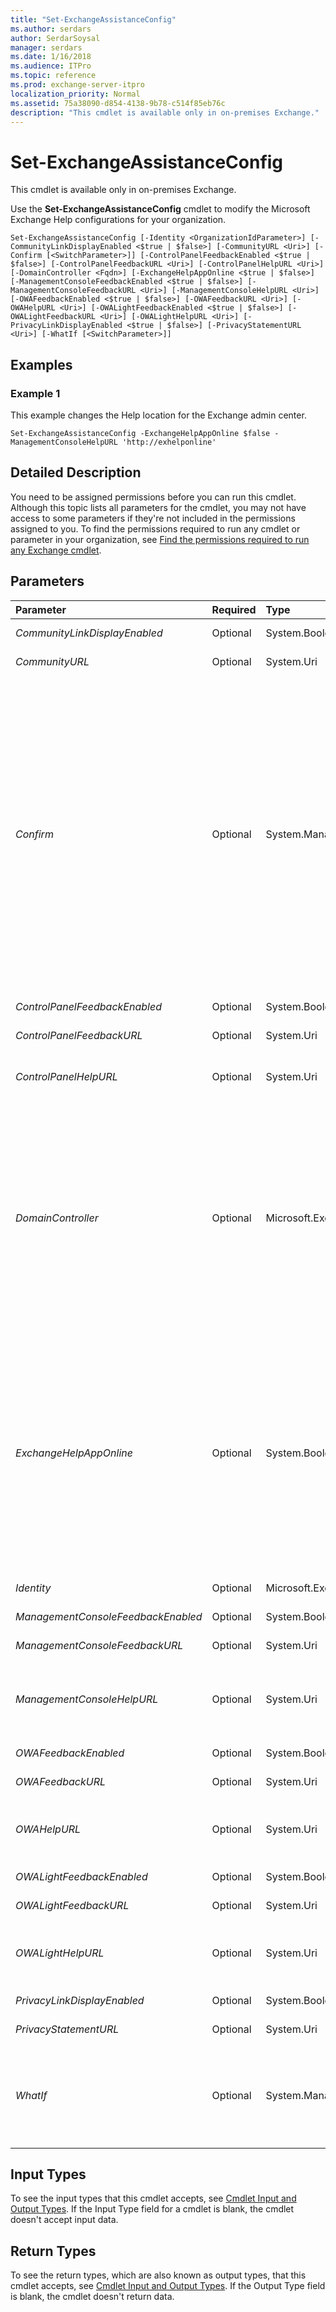 ```yaml
---
title: "Set-ExchangeAssistanceConfig"
ms.author: serdars
author: SerdarSoysal
manager: serdars
ms.date: 1/16/2018
ms.audience: ITPro
ms.topic: reference
ms.prod: exchange-server-itpro
localization_priority: Normal
ms.assetid: 75a38090-d854-4138-9b78-c514f85eb76c
description: "This cmdlet is available only in on-premises Exchange."
---
```


# Set-ExchangeAssistanceConfig

This cmdlet is available only in on-premises Exchange. 
  
Use the **Set-ExchangeAssistanceConfig** cmdlet to modify the Microsoft Exchange Help configurations for your organization.
  
```
Set-ExchangeAssistanceConfig [-Identity <OrganizationIdParameter>] [-CommunityLinkDisplayEnabled <$true | $false>] [-CommunityURL <Uri>] [-Confirm [<SwitchParameter>]] [-ControlPanelFeedbackEnabled <$true | $false>] [-ControlPanelFeedbackURL <Uri>] [-ControlPanelHelpURL <Uri>] [-DomainController <Fqdn>] [-ExchangeHelpAppOnline <$true | $false>] [-ManagementConsoleFeedbackEnabled <$true | $false>] [-ManagementConsoleFeedbackURL <Uri>] [-ManagementConsoleHelpURL <Uri>] [-OWAFeedbackEnabled <$true | $false>] [-OWAFeedbackURL <Uri>] [-OWAHelpURL <Uri>] [-OWALightFeedbackEnabled <$true | $false>] [-OWALightFeedbackURL <Uri>] [-OWALightHelpURL <Uri>] [-PrivacyLinkDisplayEnabled <$true | $false>] [-PrivacyStatementURL <Uri>] [-WhatIf [<SwitchParameter>]]

```

## Examples
<a name="Examples"> </a>

### Example 1

This example changes the Help location for the Exchange admin center.
  
```
Set-ExchangeAssistanceConfig -ExchangeHelpAppOnline $false -ManagementConsoleHelpURL 'http://exhelponline'
```

## Detailed Description
<a name="DetailedDescription"> </a>

You need to be assigned permissions before you can run this cmdlet. Although this topic lists all parameters for the cmdlet, you may not have access to some parameters if they're not included in the permissions assigned to you. To find the permissions required to run any cmdlet or parameter in your organization, see [Find the permissions required to run any Exchange cmdlet](https://technet.microsoft.com/library/mt432940.aspx).
  
## Parameters
<a name="DetailedDescription"> </a>

|**Parameter**|**Required**|**Type**|**Description**|
|:-----|:-----|:-----|:-----|
| _CommunityLinkDisplayEnabled_ <br/> |Optional  <br/> |System.Boolean  <br/> |This parameter is reserved for internal Microsoft use.  <br/> |
| _CommunityURL_ <br/> |Optional  <br/> |System.Uri  <br/> |This parameter is reserved for internal Microsoft use.  <br/> |
| _Confirm_ <br/> |Optional  <br/> |System.Management.Automation.SwitchParameter  <br/> | The _Confirm_ switch specifies whether to show or hide the confirmation prompt. How this switch affects the cmdlet depends on if the cmdlet requires confirmation before proceeding. <br/>  Destructive cmdlets (for example, **Remove-\*** cmdlets) have a built-in pause that forces you to acknowledge the command before proceeding. For these cmdlets, you can skip the confirmation prompt by using this exact syntax: `-Confirm:$false`.  <br/>  Most other cmdlets (for example, **New-\*** and **Set-\*** cmdlets) don't have a built-in pause. For these cmdlets, specifying the _Confirm_ switch without a value introduces a pause that forces you acknowledge the command before proceeding. <br/> |
| _ControlPanelFeedbackEnabled_ <br/> |Optional  <br/> |System.Boolean  <br/> |This parameter is reserved for internal Microsoft use.  <br/> |
| _ControlPanelFeedbackURL_ <br/> |Optional  <br/> |System.Uri  <br/> |This parameter is reserved for internal Microsoft use.  <br/> |
| _ControlPanelHelpURL_ <br/> |Optional  <br/> |System.Uri  <br/> |The _ControlPanelHelpURL_ parameter specifies the URL where help for the Exchange admin center (EAC) is hosted. <br/> |
| _DomainController_ <br/> |Optional  <br/> |Microsoft.Exchange.Data.Fqdn  <br/> |The _DomainController_ parameter specifies the domain controller that's used by this cmdlet to read data from or write data to Active Directory. You identify the domain controller by its fully qualified domain name (FQDN). For example, `dc01.contoso.com`.  <br/> The _DomainController_ parameter isn't supported on Edge Transport servers. An Edge Transport server uses the local instance of Active Directory Lightweight Directory Services (AD LDS) to read and write data. <br/> |
| _ExchangeHelpAppOnline_ <br/> |Optional  <br/> |System.Boolean  <br/> | The _ExchangeHelpAppOnline_ specifies whether your organization uses the public help that's hosted by Microsoft. Valid values are: <br/>  `$true`: Your organization uses the help that's hosted by Microsoft. This is the default value.  <br/>  `$false`: Your organization doesn't use the help that's hosted by Microsoft. You need to use the _ControlPanelHelpURL_, _ManagementConsoleHelpURL_, _OWAHelpURL_, and _OWALightHelpURL_ parameters to configure the URLs where the help files are hosted. <br/> |
| _Identity_ <br/> |Optional  <br/> |Microsoft.Exchange.Configuration.Tasks.OrganizationIdParameter  <br/> |This parameter is reserved for internal Microsoft use.  <br/> |
| _ManagementConsoleFeedbackEnabled_ <br/> |Optional  <br/> |System.Boolean  <br/> |This parameter is reserved for internal Microsoft use.  <br/> |
| _ManagementConsoleFeedbackURL_ <br/> |Optional  <br/> |System.Uri  <br/> |This parameter is reserved for internal Microsoft use.  <br/> |
| _ManagementConsoleHelpURL_ <br/> |Optional  <br/> |System.Uri  <br/> |The _ManagementConsoleHelpURL_ parameter specifies the URL where help for the Exchange Management Console (EMC) is hosted. <br/> |
| _OWAFeedbackEnabled_ <br/> |Optional  <br/> |System.Boolean  <br/> |This parameter is reserved for internal Microsoft use.  <br/> |
| _OWAFeedbackURL_ <br/> |Optional  <br/> |System.Uri  <br/> |This parameter is reserved for internal Microsoft use.  <br/> |
| _OWAHelpURL_ <br/> |Optional  <br/> |System.Uri  <br/> |The _OWAHelpURL_ parameter specifies the URL for where help for the standard version of Outlook on the web is hosted. <br/> |
| _OWALightFeedbackEnabled_ <br/> |Optional  <br/> |System.Boolean  <br/> |This parameter is reserved for internal Microsoft use.  <br/> |
| _OWALightFeedbackURL_ <br/> |Optional  <br/> |System.Uri  <br/> |This parameter is reserved for internal Microsoft use.  <br/> |
| _OWALightHelpURL_ <br/> |Optional  <br/> |System.Uri  <br/> |The _OWALightHelpURL_ parameter specifies the URL for where help for the light version of Outlook on the web is hosted. <br/> |
| _PrivacyLinkDisplayEnabled_ <br/> |Optional  <br/> |System.Boolean  <br/> |This parameter is reserved for internal Microsoft use.  <br/> |
| _PrivacyStatementURL_ <br/> |Optional  <br/> |System.Uri  <br/> |This parameter is reserved for internal Microsoft use.  <br/> |
| _WhatIf_ <br/> |Optional  <br/> |System.Management.Automation.SwitchParameter  <br/> |The _WhatIf_ switch simulates the actions of the command. You can use this switch to view the changes that would occur without actually applying those changes. You don't need to specify a value with this switch. <br/> |
   
## Input Types
<a name="InputTypes"> </a>

To see the input types that this cmdlet accepts, see [Cmdlet Input and Output Types](http://go.microsoft.com/fwlink/p/?linkId=616387). If the Input Type field for a cmdlet is blank, the cmdlet doesn't accept input data. 
  
## Return Types
<a name="ReturnTypes"> </a>

To see the return types, which are also known as output types, that this cmdlet accepts, see [Cmdlet Input and Output Types](http://go.microsoft.com/fwlink/p/?linkId=616387). If the Output Type field is blank, the cmdlet doesn't return data. 
  

